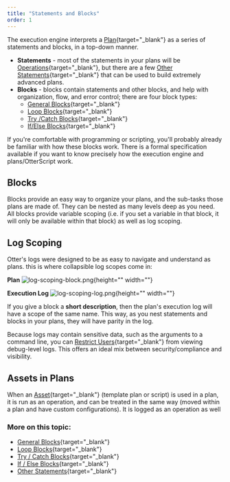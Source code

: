 ```yaml
---
title: "Statements and Blocks"
order: 1
---
```


The execution engine interprets a [Plan](/docs/otter/scripting-in-otter/otter-otterscript-and-operations){target="_blank"} as a series of statements and blocks, in a top-down manner.

* **Statements** - most of the statements in your plans will be [Operations](/docs/otter/scripting-in-otter/otter-otterscript-and-operations#operations){target="_blank"}, but there are a few [Other Statements](/docs/executionengine/overview/statements-and-blocks/otter-execution-engine-statements-and-blocks-other-statements){target="_blank"} that can be used to build extremely advanced plans.
* **Blocks** - blocks contain statements and other blocks, and help with organization, flow, and error control; there are four block types:
    * [General Blocks](/docs/executionengine/overview/statements-and-blocks/otter-execution-engine-statements-and-blocks-general-blocks){target="_blank"}
    * [ Loop Blocks](/docs/executionengine/overview/statements-and-blocks/otter-execution-engine-statements-and-blocks-loop){target="_blank"}
    * [ Try /Catch Blocks](/docs/executionengine/otterscript/statements-and-blocks/try-catch){target="_blank"}
    * [ If/Else Blocks](/docs/executionengine/overview/statements-and-blocks/otter-execution-engine-statements-and-blocks-if-else){target="_blank"}
    
If you're comfortable with programming or scripting, you'll probably already be familiar with how these blocks work. There is a formal specification available if you want to know precisely how the execution engine and plans/OtterScript work.

## Blocks
Blocks provide an easy way to organize your plans, and the sub-tasks those plans are made of. They can be nested as many levels deep as you need. All blocks provide variable scoping (i.e. if you set a variable in that block, it will only be available within that block) as well as log scoping.

## Log Scoping
Otter's logs were designed to be as easy to navigate and understand as plans. this is where collapsible log scopes come in:

**Plan**
![log-scoping-block.png](/resources/docs/log-scoping-block%282%29.png){height="" width=""}

**Execution Log**
![log-scoping-log.png](/resources/docs/log-scoping-log%281%29.png){height="" width=""}

If you give a block a **short description**, then the plan's execution log will have a scope of the same name. This way, as you nest statements and blocks in your plans, they will have parity in the log.

Because logs may contain sensitive data, such as the arguments to a command line, you can [Restrict Users](/docs/otter/configuring-for-your-team/otter-administration-security){target="_blank"} from viewing debug-level logs. This offers an ideal mix between security/compliance and visibility.

## Assets in Plans
When an [Asset](/docs/otter/scripting-in-otter/otter-core-concepts-assets){target="_blank"} (template plan or script) is used in a plan, it is run as an operation, and can be treated in the same way (moved within a plan and have custom configurations). It is logged as an operation as well

### More on this topic:
* [General Blocks](/docs/executionengine/overview/statements-and-blocks/otter-execution-engine-statements-and-blocks-general-blocks){target="_blank"}
* [Loop Blocks](/docs/executionengine/otterscript/statements-and-blocks/loop){target="_blank"}
* [Try / Catch Blocks](/docs/executionengine/otterscript/statements-and-blocks/try-catch){target="_blank"}
* [ If / Else Blocks](/docs/executionengine/overview/statements-and-blocks/otter-execution-engine-statements-and-blocks-if-else){target="_blank"}
* [Other Statements](/docs/executionengine/overview/statements-and-blocks/otter-execution-engine-statements-and-blocks-other-statements){target="_blank"}
